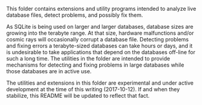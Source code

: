 This folder contains extensions and utility programs intended to analyze
live database files, detect problems, and possibly fix them.

As SQLite is being used on larger and larger databases, database sizes
are growing into the terabyte range.  At that size, hardware malfunctions
and/or cosmic rays will occasionally corrupt a database file.  Detecting
problems and fixing errors a terabyte-sized databases can take hours or days,
and it is undesirable to take applications that depend on the databases
off-line for such a long time.
The utilities in the folder are intended to provide mechanisms for
detecting and fixing problems in large databases while those databases
are in active use.

The utilities and extensions in this folder are experimental and under
active development at the time of this writing (2017-10-12).  If and when
they stabilize, this README will be updated to reflect that fact.
